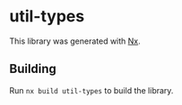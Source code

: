 # util-types

This library was generated with [Nx](https://nx.dev).

## Building

Run `nx build util-types` to build the library.

